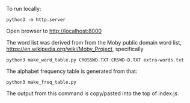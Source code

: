 To run locally:

    python3 -m http.server

Open browser to <http://localhost:8000>

The word list was derived from from the Moby public domain word list,
<https://en.wikipedia.org/wiki/Moby_Project>, specifically

    python3 make_word_table.py CROSSWD.TXT CRSWD-D.TXT extra-words.txt

The alphabet frequency table is generated from that:

    python3 make_freq_table.py

The output from this command is copy/pasted into the top of index.js.
